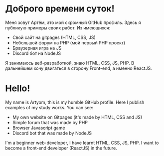 # Доброго времени суток!
Меня зовут Артём, это мой скромный GitHub профиль. 
Здесь я публикую примеры своих работ. Из имеющихся:
- Свой сайт на gitpages (HTML, CSS, JS) 
- Небольшой форум на PHP (мой первый PHP проект) 
- Браузерная игра на JS
- Discord бот на NodeJS


Я занимаюсь веб-разработкой, знаю HTML, CSS, JS, PHP. В дальнейшем хочу двигаться в сторону Front-end, а именно ReactJS. 

# Hello! 
My name is Artyom, this is my humble GitHub profile. 
Here I publish examples of my study works. You can see:
- My own website on Gitpages (it's made by HTML, CSS and JS) 
- Simple forum that was made by PHP
- Browser Javascript game
- Discord bot that was made by NodeJS


I'm a beginner web-developer, I have learnt HTML, CSS, JS, PHP. I want to become a front-end developer (ReactJS) in the future. 

